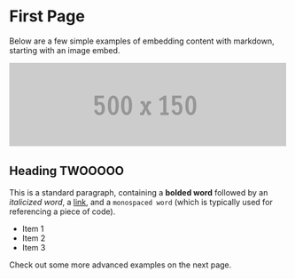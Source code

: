 # First Page

Below are a few simple examples of embedding content with markdown, starting with an image embed.

![This is an image embed](images/500x150.gif)

## Heading TWOOOOO

This is a standard paragraph, containing a **bolded word** followed by an _italicized word_, a [link](http://example.com), and a  `monospaced word` (which is typically used for referencing a piece of code).

* Item 1
* Item 2
* Item 3

Check out some more advanced examples on the next page.
